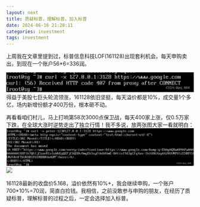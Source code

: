 ```yaml
---
layout: next
title: 质疑标普，理解标普，加入标普
date: 2024-06-16 21:28:11
categories: investment
tags: investment
---
```


上周我在文章里提到过，标普信息科技LOF(161128)出现套利机会。每天申购卖出，到现在一个账户56*6=336润。

<!-- more -->
![](image1.png)
得益于美股七巨头轮流领涨，161128依旧坚挺，每天溢价都是10%，成交量1个多亿，场内新增份额才400万份，根本砸不动。

再看看咱们村儿，马上打响第58次3000点保卫战，每天400家上涨，仅0.5万家下跌，在全球大涨时逆势走出了独立行情！我不多说，放两张图大家一看就明白：
![](image2.png)
![](image3.png)

161128最新的收盘价5.168，溢价依然有10%+，我会继续申购，一个账户700*10%=70润，简直白捡钱。我相信，之前没敢参与申购的朋友，在经历了质疑标普，理解标普的过程之后，一定会选择加入标普。
